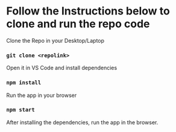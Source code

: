 # Follow the Instructions below to clone and run the repo code

Clone the Repo in your Desktop/Laptop

### `git clone <repolink>`

Open it in VS Code and install dependencies

### `npm install`

Run the app in your browser

### `npm start`

After installing the dependencies, run the app in the browser. 
